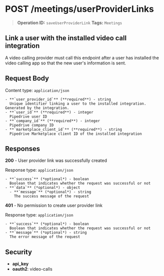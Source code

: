 # POST /meetings/userProviderLinks

> **Operation ID:** `saveUserProviderLink`
> **Tags:** `Meetings`

## Link a user with the installed video call integration

A video calling provider must call this endpoint after a user has installed the video calling app so that the new user's information is sent.

## Request Body

Content type: `application/json`

```
- **`user_provider_id`** (**required**) - string
  Unique identifier linking a user to the installed integration. Generated by the integration.
- **`user_id`** (**required**) - integer
  Pipedrive user ID
- **`company_id`** (**required**) - integer
  Pipedrive company ID
- **`marketplace_client_id`** (**required**) - string
  Pipedrive Marketplace client ID of the installed integration
```

## Responses

**200** - User provider link was successfully created

Response type: `application/json`

```
- **`success`** (*optional*) - boolean
  Boolean that indicates whether the request was successful or not
- **`data`** (*optional*) - object
  - **`message`** (*optional*) - string
    The success message of the request
```

**401** - No permission to create user provider link

Response type: `application/json`

```
- **`success`** (*optional*) - boolean
  Boolean that indicates whether the request was successful or not
- **`message`** (*optional*) - string
  The error message of the request
```


## Security

- **api_key**
- **oauth2**: video-calls
